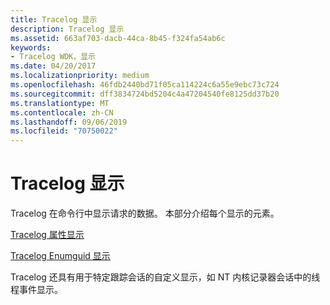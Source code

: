 ```yaml
---
title: Tracelog 显示
description: Tracelog 显示
ms.assetid: 663af703-dacb-44ca-8b45-f324fa54ab6c
keywords:
- Tracelog WDK，显示
ms.date: 04/20/2017
ms.localizationpriority: medium
ms.openlocfilehash: 46fdb2440bd71f05ca114224c6a55e9ebc73c724
ms.sourcegitcommit: dff3834724bd5204c4a47204540fe8125dd37b20
ms.translationtype: MT
ms.contentlocale: zh-CN
ms.lasthandoff: 09/06/2019
ms.locfileid: "70750022"
---
```

# <a name="tracelog-displays"></a>Tracelog 显示

Tracelog 在命令行中显示请求的数据。 本部分介绍每个显示的元素。

[Tracelog 属性显示](tracelog-properties-display.md)

[Tracelog Enumguid 显示](tracelog-enumguid-display.md)

Tracelog 还具有用于特定跟踪会话的自定义显示，如 NT 内核记录器会话中的线程事件显示。
